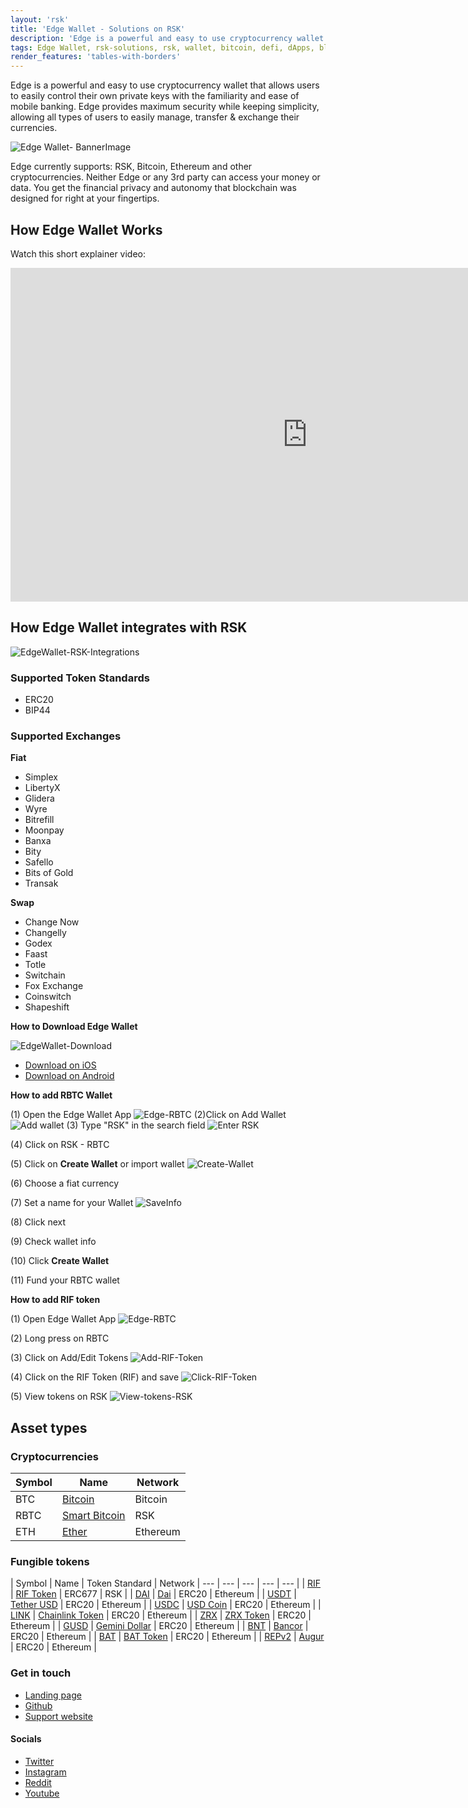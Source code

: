 ```yaml
---
layout: 'rsk'
title: 'Edge Wallet - Solutions on RSK'
description: 'Edge is a powerful and easy to use cryptocurrency wallet that allows users to easily control their own private keys with the familiarity and ease of mobile banking.'
tags: Edge Wallet, rsk-solutions, rsk, wallet, bitcoin, defi, dApps, blockchain, cryptowallet
render_features: 'tables-with-borders'
---
```


Edge is a powerful and easy to use cryptocurrency wallet that allows users to easily control their own private keys with the familiarity and ease of mobile banking. Edge provides maximum security while keeping simplicity, allowing all types of users to easily manage, transfer & exchange their currencies.

![Edge Wallet- BannerImage](/assets/img/solutions/edge/Edge_banner.png)

Edge currently supports: RSK, Bitcoin, Ethereum and other cryptocurrencies. Neither Edge or any 3rd party can access your money or data. You get the financial privacy and autonomy that blockchain was designed for right at your fingertips.

## How Edge Wallet Works

Watch this short explainer video:

<div class="video-container">
  <iframe width="949" height="534" src="https://youtube.com/embed/5VDmSmgeqj8" frameborder="0" allow="accelerometer; autoplay; encrypted-media; gyroscope; picture-in-picture" allowfullscreen></iframe>
</div>

## How Edge Wallet integrates with RSK

![EdgeWallet-RSK-Integrations](/assets/img/solutions/edge/Edge-RSK.jpg)

### Supported Token Standards

- ERC20
- BIP44

### Supported Exchanges

**Fiat**

- Simplex
- LibertyX
- Glidera
- Wyre
- Bitrefill
- Moonpay
- Banxa
- Bity
- Safello
- Bits of Gold
- Transak

**Swap**

- Change Now
- Changelly
- Godex
- Faast
- Totle
- Switchain
- Fox Exchange
- Coinswitch
- Shapeshift

**How to Download Edge Wallet**

![EdgeWallet-Download](/assets/img/solutions/edge/Edge_banner_long.png)

- [Download on iOS](https://apps.apple.com/us/app/edge-crypto-bitcoin-wallet/id1344400091)
- [Download on Android](https://play.google.com/store/apps/details?id=co.edgesecure.app&hl=en_US&gl=US)

**How to add RBTC Wallet**

(1) Open the Edge Wallet App
![Edge-RBTC](/assets/img/solutions/edge/add-wallet-home.jpg)
(2)Click on Add Wallet
![Add wallet](/assets/img/solutions/edge/add-rbtc.jpg)
(3) Type "RSK" in the search field
![Enter RSK](/assets/img/solutions/edge/search-rsk.jpg)

(4) Click on RSK - RBTC

(5) Click on **Create Wallet** or import wallet
![Create-Wallet](/assets/img/solutions/edge/create-wallet.png)

(6) Choose a fiat currency

(7) Set a name for your Wallet
![SaveInfo](/assets/img/solutions/edge/create-wallet-title.jpg)

(8) Click next

(9) Check wallet info

(10) Click **Create Wallet**

(11) Fund your RBTC wallet

**How to add RIF token**

(1) Open Edge Wallet App
![Edge-RBTC](/assets/img/solutions/edge/add-rif.jpg)

(2) Long press on RBTC

(3) Click on Add/Edit Tokens
![Add-RIF-Token](/assets/img/solutions/edge/add-rif-token.jpg)

(4) Click on the RIF Token (RIF) and save
![Click-RIF-Token](/assets/img/solutions/edge/select-token.jpg)

(5) View tokens on RSK
![View-tokens-RSK](/assets/img/solutions/edge/view-rif-rbtc-token.jpg)

## Asset types

### Cryptocurrencies

| Symbol | Name | Network |
| --- | --- | --- |
| BTC | [Bitcoin](https://bitcoin.org/bitcoin.pdf) | Bitcoin |
| RBTC | [Smart Bitcoin](https://developers.rsk.co/rsk/rbtc/) | RSK |
| ETH | [Ether](https://ethereum.org/en/eth/) | Ethereum |

### Fungible tokens

| Symbol | Name | Token Standard | Network
| --- | --- | --- | --- | --- |
| [RIF](https://explorer.rsk.co/address/0x2acc95758f8b5f583470ba265eb685a8f45fc9d5) | [RIF Token](https://developers.rsk.co/rif/token/) | ERC677 | RSK |
| [DAI](https://etherscan.io/token/0x6b175474e89094c44da98b954eedeac495271d0f) | [Dai](https://makerdao.com/ ) | ERC20 | Ethereum |
| [USDT](https://etherscan.io/token/0xdac17f958d2ee523a2206206994597c13d831ec7) | [Tether USD](https://tether.to/)  | ERC20 | Ethereum |
| [USDC](https://etherscan.io/token/0xa0b86991c6218b36c1d19d4a2e9eb0ce3606eb48) | [USD Coin](https://www.centre.io/)  | ERC20 | Ethereum |
| [LINK](https://etherscan.io/token/0x514910771af9ca656af840dff83e8264ecf986ca) | [Chainlink Token](https://chain.link/)  | ERC20 | Ethereum |
| [ZRX](https://etherscan.io/token/0xe41d2489571d322189246dafa5ebde1f4699f498) | [ZRX Token](https://0x.org/)  | ERC20 | Ethereum |
| [GUSD](https://etherscan.io/token/0x056fd409e1d7a124bd7017459dfea2f387b6d5cd) | [Gemini Dollar](https://gemini.com/dollar/)  | ERC20 | Ethereum |
| [BNT](https://etherscan.io/token/0x1f573d6fb3f13d689ff844b4ce37794d79a7ff1c) | [Bancor](https://bancor.network/ )  | ERC20 | Ethereum |
| [BAT](https://etherscan.io/token/0x0d8775f648430679a709e98d2b0cb6250d2887ef) | [BAT Token](https://basicattentiontoken.org/)  | ERC20 | Ethereum |
| [REPv2](https://etherscan.io/token/0x221657776846890989a759ba2973e427dff5c9bb) | [Augur](https://www.augur.net/)  | ERC20 | Ethereum |

### Get in touch

- [Landing page](https://edge.app/)
- [Github](https://github.com/EdgeApp)
- [Support website](https://support.edge.app/support/home)

#### Socials

- [Twitter](https://twitter.com/EdgeWallet)
- [Instagram](https://www.instagram.com/edgewallet/)
- [Reddit](https://www.reddit.com/r/EdgeWallet/)
- [Youtube](https://www.youtube.com/c/Edgesecure/videos)
